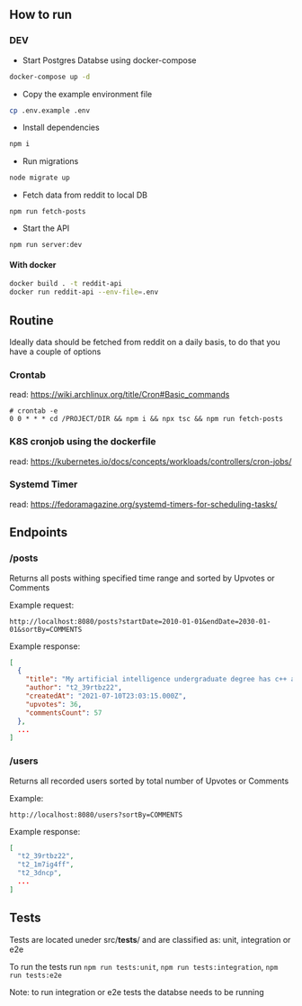 ## How to run

### DEV

* Start Postgres Databse using docker-compose

```bash
docker-compose up -d
```

* Copy the example environment file

```bash
cp .env.example .env
```
* Install dependencies

```bash
npm i
```

* Run migrations

```bash
node migrate up
```

* Fetch data from reddit to local DB

```
npm run fetch-posts
```

* Start the API

```
npm run server:dev
```

#### With docker

```bash
docker build . -t reddit-api
docker run reddit-api --env-file=.env
```

## Routine

Ideally data should be fetched from reddit on a daily basis, to do that you have a couple of options

### Crontab

read: https://wiki.archlinux.org/title/Cron#Basic_commands

```
# crontab -e
0 0 * * * cd /PROJECT/DIR && npm i && npx tsc && npm run fetch-posts
```

### K8S cronjob using the dockerfile

read: https://kubernetes.io/docs/concepts/workloads/controllers/cron-jobs/

### Systemd Timer

read: https://fedoramagazine.org/systemd-timers-for-scheduling-tasks/

## Endpoints

### /posts

Returns all posts withing specified time range and sorted by Upvotes or Comments

Example request:

```
http://localhost:8080/posts?startDate=2010-01-01&endDate=2030-01-01&sortBy=COMMENTS
```

Example response:

```json
[
  {
    "title": "My artificial intelligence undergraduate degree has c++ as the main programming language. Is this a good thing?",
    "author": "t2_39rtbz22",
    "createdAt": "2021-07-10T23:03:15.000Z",
    "upvotes": 36,
    "commentsCount": 57
  },
  ...
]
```

### /users

Returns all recorded users sorted by total number of Upvotes or Comments

Example:

```
http://localhost:8080/users?sortBy=COMMENTS
```

Example response:

```json
[
  "t2_39rtbz22",
  "t2_1m7ig4ff",
  "t2_3dncp",
  ...
]
```

## Tests

Tests are located uneder src/__tests__/ and are classified as: unit, integration or e2e

To run the tests run `npm run tests:unit`, `npm run tests:integration`, `npm run tests:e2e`

Note: to run integration or e2e tests the databse needs to be running
